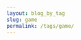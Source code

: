 ```yaml
---
layout: blog_by_tag
slug: game
permalink: /tags/game/
---
```

<script type="text/javascript">
	newGame("game");
</script>